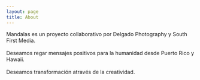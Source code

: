 ```yaml
---
layout: page
title: About
---
```


<p class="message">
  Mandalas es un proyecto collaborativo por Delgado Photography y South First Media.<br><br>Deseamos regar mensajes positivos para la humanidad desde Puerto Rico y Hawaii.<br><br>Deseamos transformación através de la creatividad.
</p>

